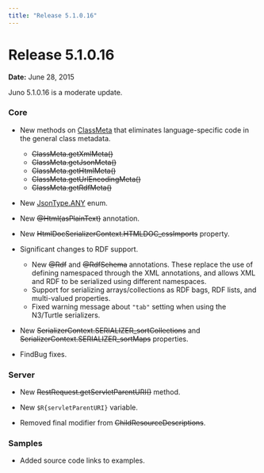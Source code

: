 ```yaml
---
title: "Release 5.1.0.16"
---
```


# Release 5.1.0.16

**Date:** June 28, 2015

Juno 5.1.0.16 is a moderate update.

### Core

- New methods on [ClassMeta](API_DOCS/org/apache/juneau/ClassMeta.html) that eliminates language-specific code in the general class metadata.
  - ~~ClassMeta.getXmlMeta()~~
  - ~~ClassMeta.getJsonMeta()~~
  - ~~ClassMeta.getHtmlMeta()~~
  - ~~ClassMeta.getUrlEncodingMeta()~~
  - ~~ClassMeta.getRdfMeta()~~

- New [JsonType.ANY](API_DOCS/org/apache/juneau/dto/jsonschema/JsonType.html#ANY) enum.

- New ~~@Html(asPlainText)~~ annotation.

- New ~~HtmlDocSerializerContext.HTMLDOC_cssImports~~ property.

- Significant changes to RDF support.
  - New ~~@Rdf~~ and ~~@RdfSchema~~ annotations. These replace the use of defining namespaced through the XML annotations, and allows XML and RDF to be serialized using different namespaces.
  - Support for serializing arrays/collections as RDF bags, RDF lists, and multi-valued properties.
  - Fixed warning message about `"tab"` setting when using the N3/Turtle serializers.

- New ~~SerializerContext.SERIALIZER_sortCollections~~ and ~~SerializerContext.SERIALIZER_sortMaps~~ properties.

- FindBug fixes.

### Server

- New ~~RestRequest.getServletParentURI()~~ method.

- New `$R{servletParentURI}` variable.

- Removed final modifier from  ~~ChildResourceDescriptions~~.

### Samples

- Added source code links to examples.